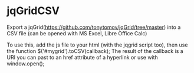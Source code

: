 # jqGridCSV
Export a jqGrid(https://github.com/tonytomov/jqGrid/tree/master) into a CSV file (can be opened with MS Excel, Libre Office Calc)

To use this, add the js file to your html (with the jqgrid script too), then use the function $('#mygrid').toCSV(callback);
The result of the callback is a URI you can past to an href attribute of a hyperlink or use with window.open();
